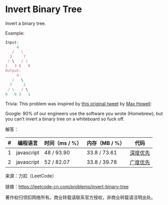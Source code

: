 # Invert Binary Tree

Invert a binary tree.

Example:

``` javascript
Input:
     4
   /   \
  2     7
 / \   / \
1   3 6   9
Output:
     4
   /   \
  7     2
 / \   / \
9   6 3   1
```

Trivia:
This problem was inspired by [this original tweet](https://twitter.com/mxcl/status/608682016205344768) by [Max Howell](https://twitter.com/mxcl):

Google: 90% of our engineers use the software you wrote (Homebrew), but you can’t invert a binary tree on a whiteboard so fuck off.

解答：

**#**|**编程语言**|**时间（ms / %）**|**内存（MB / %）**|**代码**
--|--|--|--|--
1|javascript|48 / 93.90|33.8 / 73.61|[深度优先](./javascricpt/ac_v1.js)
2|javascript|52 / 82.07|33.8 / 39.78|[广度优先](./javascricpt/ac_v2.js)

来源：力扣（LeetCode）

链接：https://leetcode-cn.com/problems/invert-binary-tree

著作权归领扣网络所有。商业转载请联系官方授权，非商业转载请注明出处。
